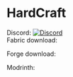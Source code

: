 # HardCraft
Discord:  [![Discord](https://img.shields.io/discord/219787567262859264.svg)](https://discord.gg/CFaCu97)  
Fabric download:  

Forge download:  

Modrinth:
